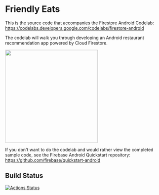 # Friendly Eats



This is the source code that accompanies the Firestore Android Codelab:
https://codelabs.developers.google.com/codelabs/firestore-android

The codelab will walk you through developing an Android restaurant recommendation
app powered by Cloud Firestore.

<img src="docs/home.png" width="300"/>

If you don't want to do the codelab and would rather view the completed
sample code, see the Firebase Android Quickstart repository:
https://github.com/firebase/quickstart-android

## Build Status

[![Actions Status][gh-actions-badge]][gh-actions]

[gh-actions]: https://github.com/firebase/friendlyeats-android/actions
[gh-actions-badge]: https://github.com/firebase/friendlyeats-android/workflows/Android%20CI/badge.svg
